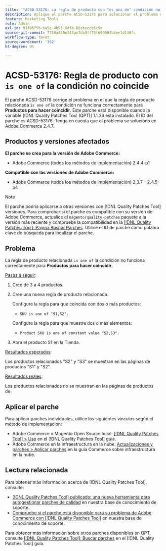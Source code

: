 ```yaml
---
title: '"ACSD-53176: La regla de producto con "es una de" condición no coincide"'
description: Aplique el parche ACSD-53176 para solucionar el problema de Adobe Commerce donde la regla de producto relacionada `is one of` no funciona correctamente para "Productos que coinciden".
feature: Marketing Tools
role: Admin
exl-id: 91f05f5b-6a5e-4b93-9dfb-88cbeccb6c9e
source-git-commit: 7718a835e343ae7da9ff79f690503b4ee1d140fc
workflow-type: tm+mt
source-wordcount: '362'
ht-degree: 0%

---
```


# ACSD-53176: Regla de producto con `is one of` la condición no coincide

El parche ACSD-53176 corrige el problema en el que la regla de producto relacionada `is one of` la condición no funciona correctamente para **Productos para hacer coincidir**. Este parche está disponible cuando la variable [!DNL Quality Patches Tool (QPT)] 1.1.36 está instalado. El ID del parche es ACSD-53176. Tenga en cuenta que el problema se solucionó en Adobe Commerce 2.4.7.

## Productos y versiones afectados

**El parche se crea para la versión de Adobe Commerce:**

* Adobe Commerce (todos los métodos de implementación) 2.4.4-p1

**Compatible con las versiones de Adobe Commerce:**

* Adobe Commerce (todos los métodos de implementación) 2.3.7 - 2.4.5-p4

>[!NOTE]
>
>El parche podría aplicarse a otras versiones con [!DNL Quality Patches Tool] versiones. Para comprobar si el parche es compatible con su versión de Adobe Commerce, actualice el `magento/quality-patches` paquete a la versión más reciente y compruebe la compatibilidad en la [[!DNL Quality Patches Tool]: Página Buscar Parches](https://experienceleague.adobe.com/tools/commerce-quality-patches/index.html). Utilice el ID de parche como palabra clave de búsqueda para localizar el parche.

## Problema

La regla de producto relacionada `is one of` la condición no funciona correctamente para **Productos para hacer coincidir**.

<u>Pasos a seguir</u>:

1. Cree de 3 a 4 productos.
1. Cree una nueva regla de producto relacionada.

   Configure la regla para que coincida con dos o más productos:
   * `SKU is one of "S1,S2".`

   Configure la regla para que muestre dos o más elementos:
   * `Product SKU is one of constant value "S2,S3".`

1. Abra el producto S1 en la Tienda.

<u>Resultados esperados</u>:

Los productos relacionados &quot;S2&quot; y &quot;S3&quot; se muestran en las páginas de productos &quot;S1&quot; y &quot;S2&quot;.

<u>Resultados reales</u>:

Los productos relacionados no se muestran en las páginas de productos de.

## Aplicar el parche

Para aplicar parches individuales, utilice los siguientes vínculos según el método de implementación:

* Adobe Commerce o Magento Open Source local: [[!DNL Quality Patches Tool] > Uso](https://experienceleague.adobe.com/docs/commerce-operations/tools/quality-patches-tool/usage.html) en el [!DNL Quality Patches Tool] guía.
* Adobe Commerce en la infraestructura en la nube: [Actualizaciones y parches > Aplicar parches](https://experienceleague.adobe.com/docs/commerce-cloud-service/user-guide/develop/upgrade/apply-patches.html) en la guía Commerce sobre infraestructura en la nube.

## Lectura relacionada

Para obtener más información acerca de [!DNL Quality Patches Tool], consulte:

* [[!DNL Quality Patches Tool] publicado: una nueva herramienta para autogestionar parches de calidad](/help/announcements/adobe-commerce-announcements/magento-quality-patches-released-new-tool-to-self-serve-quality-patches.md) en nuestra base de conocimiento de soporte.
* [Compruebe si el parche está disponible para su problema de Adobe Commerce con [!DNL Quality Patches Tool]](/help/support-tools/patches-available-in-qpt-tool/check-patch-for-magento-issue-with-magento-quality-patches.md) en nuestra base de conocimiento de soporte.

Para obtener más información sobre otros parches disponibles en QPT, consulte [[!DNL Quality Patches Tool]: Buscar parches](https://experienceleague.adobe.com/tools/commerce-quality-patches/index.html) en el [!DNL Quality Patches Tool] guía.
